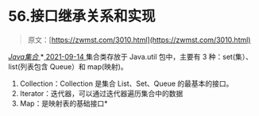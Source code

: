 <!--yml
category: 未分类
date: 0001-01-01 00:00:00
-->

# 56.接口继承关系和实现

> 原文：[https://zwmst.com/3010.html](https://zwmst.com/3010.html)

   [ *Java集合* ](https://zwmst.com/java%e9%9b%86%e5%90%88)*[ <time datetime="2021-09-14T23:40:13+08:00"> 2021-09-14 </time> ](https://zwmst.com/3010.html)  集合类存放于 Java.util 包中，主要有 3 种：set(集）、list(列表包含 Queue）和 map(映射)。

1.  Collection：Collection 是集合 List、Set、Queue 的最基本的接口。
2.  Iterator：迭代器，可以通过迭代器遍历集合中的数据
3.  Map：是映射表的基础接口*